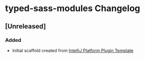 <!-- Keep a Changelog guide -> https://keepachangelog.com -->

# typed-sass-modules Changelog

## [Unreleased]
### Added
- Initial scaffold created from [IntelliJ Platform Plugin Template](https://github.com/JetBrains/intellij-platform-plugin-template)
